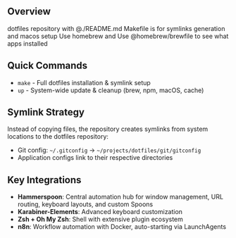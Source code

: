 ## Overview

dotfiles repository with @./README.md
Makefile is for symlinks generation and macos setup
Use homebrew and
Use @homebrew/brewfile to see what apps installed

## Quick Commands
- `make` - Full dotfiles installation & symlink setup
- `up` - System-wide update & cleanup (brew, npm, macOS, cache)

## Symlink Strategy
Instead of copying files, the repository creates symlinks from system locations to the dotfiles repository:
- Git config: `~/.gitconfig` → `~/projects/dotfiles/git/gitconfig`
- Application configs link to their respective directories

## Key Integrations
- **Hammerspoon**: Central automation hub for window management, URL routing, keyboard layouts, and custom Spoons
- **Karabiner-Elements**: Advanced keyboard customization
- **Zsh + Oh My Zsh**: Shell with extensive plugin ecosystem
- **n8n**: Workflow automation with Docker, auto-starting via LaunchAgents
